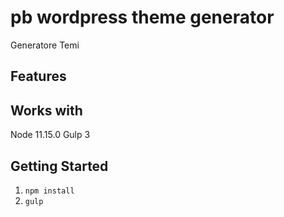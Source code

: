 pb wordpress theme generator
===========================

Generatore Temi

Features
--------


Works with
----------

Node 11.15.0
Gulp 3

Getting Started
---------------

1. <code>npm install</code>
2. <code>gulp</code>